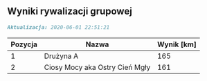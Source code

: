 ## Wyniki rywalizacji grupowej

```markdown
Aktualizacja: 2020-06-01 22:51:21
```

Pozycja | Nazwa | Wynik [km] |
------------ | -------------  | -------------
 1 |Drużyna A | 165 
 2 |Ciosy Mocy aka Ostry Cień Mgły | 161